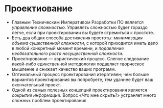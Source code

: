 # Проектиование



* Главным Техническим Императивом Разработки ПО является _управление сложностью_. Управлять сложностью будет гораздо легче, если при проектировании вы будете стремиться к простоте.
*  Есть два общих способа достижения простоты: _минимизация объема существенной сложности_, с которой приходится иметь дело в любой конкретный момент времени, и _подавление необязательного роста несущественной сложности_.
* Проектирование — эвристический процесс. Слепое следование какой-либо единственной методологии подавляет творческое мышление и снижает качество ваших программ.
* Оптимальный процесс проектирования итеративен; чем больше вариантов проектирования вы попробуете, тем удачнее будет ваш окончательный проект.
* Одной из самых полезных концепций проектирования является _сокрытие информации_. Вопрос «Что мне скрыть?» устраняет много сложных проблем проектирования.

